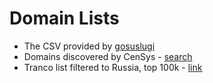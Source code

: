 # Domain Lists 

* The CSV provided by [gosuslugi](https://www.gosuslugi.ru/tls)
* Domains discovered by CenSys - [search](https://search.censys.io/certificates?q=parsed.issuer.organization.raw%3A+%22The+Ministry+of+Digital+Development+and+Communications%22)
* Tranco list filtered to Russia, top 100k - [link](https://tranco-list.eu/list/Z4YG/100000)